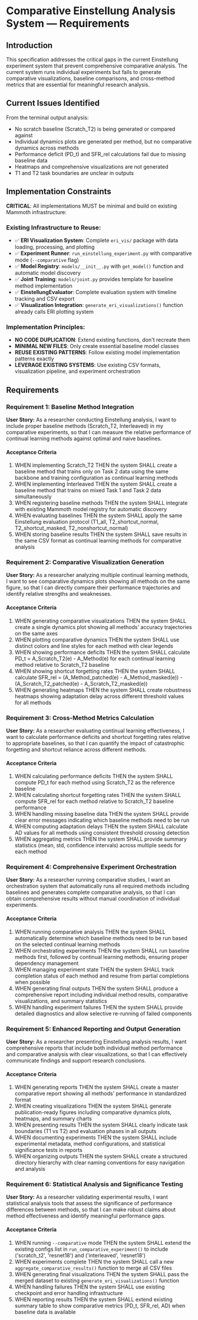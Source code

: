 # Comparative Einstellung Analysis System — Requirements

## Introduction

This specification addresses the critical gaps in the current Einstellung experiment system that prevent comprehensive comparative analysis. The current system runs individual experiments but fails to generate comparative visualizations, baseline comparisons, and cross-method metrics that are essential for meaningful research analysis.

## Current Issues Identified

From the terminal output analysis:

- No scratch baseline (Scratch_T2) is being generated or compared against
- Individual dynamics plots are generated per method, but no comparative dynamics across methods
- Performance deficit (PD_t) and SFR_rel calculations fail due to missing baseline data
- Heatmaps and comprehensive visualizations are not generated
- T1 and T2 task boundaries are unclear in outputs

## Implementation Constraints

**CRITICAL**: All implementations MUST be minimal and build on existing Mammoth infrastructure:

### Existing Infrastructure to Reuse:

- ✅ **ERI Visualization System**: Complete `eri_vis/` package with data loading, processing, and plotting
- ✅ **Experiment Runner**: `run_einstellung_experiment.py` with comparative mode (`--comparative` flag)
- ✅ **Model Registry**: `models/__init__.py` with `get_model()` function and automatic model discovery
- ✅ **Joint Training**: `models/joint.py` provides template for baseline method implementation
- ✅ **EinstellungEvaluator**: Complete evaluation system with timeline tracking and CSV export
- ✅ **Visualization Integration**: `generate_eri_visualizations()` function already calls ERI plotting system

### Implementation Principles:

- **NO CODE DUPLICATION**: Extend existing functions, don't recreate them
- **MINIMAL NEW FILES**: Only create essential baseline model classes
- **REUSE EXISTING PATTERNS**: Follow existing model implementation patterns exactly
- **LEVERAGE EXISTING SYSTEMS**: Use existing CSV formats, visualization pipeline, and experiment orchestration

## Requirements

### Requirement 1: Baseline Method Integration

**User Story:** As a researcher conducting Einstellung analysis, I want to include proper baseline methods (Scratch_T2, Interleaved) in my comparative experiments, so that I can measure the relative performance of continual learning methods against optimal and naive baselines.

#### Acceptance Criteria

1. WHEN implementing Scratch_T2 THEN the system SHALL create a baseline method that trains only on Task 2 data using the same backbone and training configuration as continual learning methods
2. WHEN implementing Interleaved THEN the system SHALL create a baseline method that trains on mixed Task 1 and Task 2 data simultaneously
3. WHEN registering baseline methods THEN the system SHALL integrate with existing Mammoth model registry for automatic discovery
4. WHEN evaluating baselines THEN the system SHALL apply the same Einstellung evaluation protocol (T1_all, T2_shortcut_normal, T2_shortcut_masked, T2_nonshortcut_normal)
5. WHEN storing baseline results THEN the system SHALL save results in the same CSV format as continual learning methods for comparative analysis

### Requirement 2: Comparative Visualization Generation

**User Story:** As a researcher analyzing multiple continual learning methods, I want to see comparative dynamics plots showing all methods on the same figure, so that I can directly compare their performance trajectories and identify relative strengths and weaknesses.

#### Acceptance Criteria

1. WHEN generating comparative visualizations THEN the system SHALL create a single dynamics plot showing all methods' accuracy trajectories on the same axes
2. WHEN plotting comparative dynamics THEN the system SHALL use distinct colors and line styles for each method with clear legends
3. WHEN showing performance deficits THEN the system SHALL calculate PD_t = A_Scratch_T2(e) - A_Method(e) for each continual learning method relative to Scratch_T2 baseline
4. WHEN showing shortcut forgetting rates THEN the system SHALL calculate SFR_rel = (A_Method_patched(e) - A_Method_masked(e)) - (A_Scratch_T2_patched(e) - A_Scratch_T2_masked(e))
5. WHEN generating heatmaps THEN the system SHALL create robustness heatmaps showing adaptation delay across different threshold values for all methods

### Requirement 3: Cross-Method Metrics Calculation

**User Story:** As a researcher evaluating continual learning effectiveness, I want to calculate performance deficits and shortcut forgetting rates relative to appropriate baselines, so that I can quantify the impact of catastrophic forgetting and shortcut reliance across different methods.

#### Acceptance Criteria

1. WHEN calculating performance deficits THEN the system SHALL compute PD_t for each method using Scratch_T2 as the reference baseline
2. WHEN calculating shortcut forgetting rates THEN the system SHALL compute SFR_rel for each method relative to Scratch_T2 baseline performance
3. WHEN handling missing baseline data THEN the system SHALL provide clear error messages indicating which baseline methods need to be run
4. WHEN computing adaptation delays THEN the system SHALL calculate AD values for all methods using consistent threshold crossing detection
5. WHEN aggregating metrics THEN the system SHALL provide summary statistics (mean, std, confidence intervals) across multiple seeds for each method

### Requirement 4: Comprehensive Experiment Orchestration

**User Story:** As a researcher running comparative studies, I want an orchestration system that automatically runs all required methods including baselines and generates complete comparative analysis, so that I can obtain comprehensive results without manual coordination of individual experiments.

#### Acceptance Criteria

1. WHEN running comparative analysis THEN the system SHALL automatically determine which baseline methods need to be run based on the selected continual learning methods
2. WHEN orchestrating experiments THEN the system SHALL run baseline methods first, followed by continual learning methods, ensuring proper dependency management
3. WHEN managing experiment state THEN the system SHALL track completion status of each method and resume from partial completions when possible
4. WHEN generating final outputs THEN the system SHALL produce a comprehensive report including individual method results, comparative visualizations, and summary statistics
5. WHEN handling experiment failures THEN the system SHALL provide detailed diagnostics and allow selective re-running of failed components

### Requirement 5: Enhanced Reporting and Output Generation

**User Story:** As a researcher presenting Einstellung analysis results, I want comprehensive reports that include both individual method performance and comparative analysis with clear visualizations, so that I can effectively communicate findings and support research conclusions.

#### Acceptance Criteria

1. WHEN generating reports THEN the system SHALL create a master comparative report showing all methods' performance in standardized format
2. WHEN creating visualizations THEN the system SHALL generate publication-ready figures including comparative dynamics plots, heatmaps, and summary charts
3. WHEN presenting results THEN the system SHALL clearly indicate task boundaries (T1 vs T2) and evaluation phases in all outputs
4. WHEN documenting experiments THEN the system SHALL include experimental metadata, method configurations, and statistical significance tests in reports
5. WHEN organizing outputs THEN the system SHALL create a structured directory hierarchy with clear naming conventions for easy navigation and analysis

### Requirement 6: Statistical Analysis and Significance Testing

**User Story:** As a researcher validating experimental results, I want statistical analysis tools that assess the significance of performance differences between methods, so that I can make robust claims about method effectiveness and identify meaningful performance gaps.

#### Acceptance Criteria

1. WHEN running `--comparative` mode THEN the system SHALL extend the existing configs list in `run_comparative_experiment()` to include ('scratch_t2', 'resnet18') and ('interleaved', 'resnet18')
2. WHEN experiments complete THEN the system SHALL call a new `aggregate_comparative_results()` function to merge all CSV files
3. WHEN generating final visualizations THEN the system SHALL pass the merged dataset to existing `generate_eri_visualizations()` function
4. WHEN handling failures THEN the system SHALL use existing checkpoint and error handling infrastructure
5. WHEN reporting results THEN the system SHALL extend existing summary table to show comparative metrics (PD_t, SFR_rel, AD) when baseline data is available
